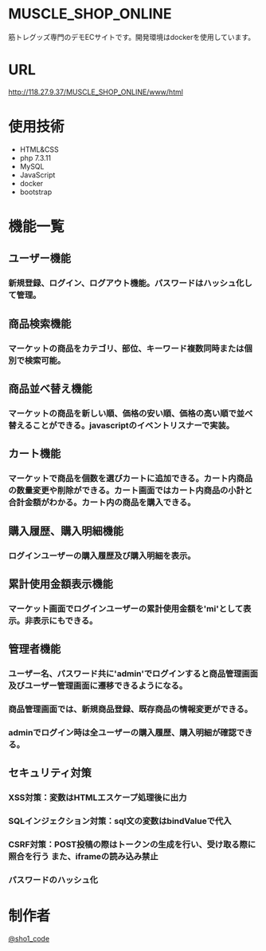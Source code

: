 # MUSCLE_SHOP_ONLINE
 
筋トレグッズ専門のデモECサイトです。開発環境はdockerを使用しています。 
 
# URL
http://118.27.9.37/MUSCLE_SHOP_ONLINE/www/html

# 使用技術
- HTML&CSS
- php 7.3.11
- MySQL
- JavaScript
- docker
- bootstrap
 
# 機能一覧
## ユーザー機能
### 新規登録、ログイン、ログアウト機能。パスワードはハッシュ化して管理。
## 商品検索機能
### マーケットの商品をカテゴリ、部位、キーワード複数同時または個別で検索可能。
## 商品並べ替え機能
### マーケットの商品を新しい順、価格の安い順、価格の高い順で並べ替えることができる。javascriptのイベントリスナーで実装。
## カート機能
### マーケットで商品を個数を選びカートに追加できる。カート内商品の数量変更や削除ができる。カート画面ではカート内商品の小計と合計金額がわかる。カート内の商品を購入できる。
## 購入履歴、購入明細機能
### ログインユーザーの購入履歴及び購入明細を表示。
## 累計使用金額表示機能
### マーケット画面でログインユーザーの累計使用金額を'mi'として表示。非表示にもできる。
## 管理者機能
### ユーザー名、パスワード共に'admin'でログインすると商品管理画面及びユーザー管理画面に遷移できるようになる。
### 商品管理画面では、新規商品登録、既存商品の情報変更ができる。
### adminでログイン時は全ユーザーの購入履歴、購入明細が確認できる。
## セキュリティ対策
### XSS対策：変数はHTMLエスケープ処理後に出力
### SQLインジェクション対策：sql文の変数はbindValueで代入
### CSRF対策：POST投稿の際はトークンの生成を行い、受け取る際に照合を行う また、iframeの読み込み禁止
### パスワードのハッシュ化

# 制作者

[@sho1_code](htpps://twitter.com/sho1_code)
